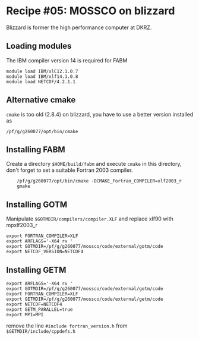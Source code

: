 # Recipe #05: MOSSCO on blizzard

Blizzard is former the high performance computer at DKRZ.

## Loading modules

The IBM compiler version 14 is required for FABM

    module load IBM/xlC12.1.0.7
	module load IBM/xlf14.1.0.8
	module load NETCDF/4.2.1.1

## Alternative cmake

`cmake` is too old (2.8.4) on blizzard, you have to use a better version installed as

	/pf/g/g260077/opt/bin/cmake

## Installing FABM

Create a directory `$HOME/build/fabm` and execute `cmake` in this directory, don't forget to set a suitable Fortran 2003 compiler.

		/pf/g/g260077/opt/bin/cmake -DCMAKE_Fortran_COMPILER=xlf2003_r
		gmake


## Installing GOTM

Manipulate `$GOTMDIR/compilers/compiler.XLF` and replace xlf90 with mpxlf2003_r

	export FORTRAN_COMPILER=XLF
	export ARFLAGS='-X64 rv '
	export GOTMDIR=/pf/g/g260077/mossco/code/external/gotm/code
	export NETCDF_VERSION=NETCDF4

## Installing GETM

	export ARFLAGS='-X64 rv '
	export GOTMDIR=/pf/g/g260077/mossco/code/external/gotm/code
	export FORTRAN_COMPILER=XLF
	export GETMDIR=/pf/g/g260077/mossco/code/external/getm/code
	export NETCDF=NETCDF4
	export GETM_PARALLEL=true
	export MPI=MPI

remove the line `#include fortran_version.h` from `$GETMDIR/include/cppdefs.h`
